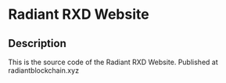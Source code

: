 # Radiant RXD Website

## Description

This is the source code of the Radiant RXD Website. Published at radiantblockchain.xyz